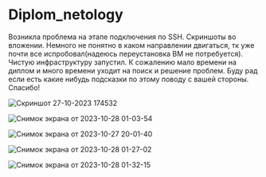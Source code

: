# Diplom_netology

Возникла проблема на этапе подключения по SSH. Скриншоты во вложении. Немного не понятно в каком направлении двигаться, тк уже почти все испробовал(надеюсь переустановка ВМ не потребуется).
Чистую инфраструктуру запустил.
К сожалению мало времени на диплом и много времени уходит на поиск и решение проблем. Буду рад если есть какие нибудь подсказки по этому поводу с вашей стороны. Спасибо!


![Скриншот 27-10-2023 174532](https://github.com/Oigen181/Diplom_netology/assets/126493876/5b9d4a5a-3d8b-4e43-812f-22c4ddc1d797)

![Снимок экрана от 2023-10-28 01-03-54](https://github.com/Oigen181/Diplom_netology/assets/126493876/c84aa6da-7de8-4b20-8b60-7e280f19216c)


![Снимок экрана от 2023-10-27 20-01-40](https://github.com/Oigen181/Diplom_netology/assets/126493876/0b0986fe-4d34-40b8-b2d4-28414e5421c0)




![Снимок экрана от 2023-10-28 01-27-02](https://github.com/Oigen181/Diplom_netology/assets/126493876/4c0234dd-20e1-4cd8-920d-1bb46ca41a4e)


![Снимок экрана от 2023-10-28 01-32-15](https://github.com/Oigen181/Diplom_netology/assets/126493876/355a1618-de11-485e-9290-277fdc7a5775)


